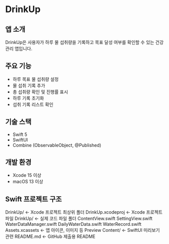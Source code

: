 # DrinkUp

## 앱 소개
DrinkUp은 사용자가 하루 물 섭취량을 기록하고 목표 달성 여부를 확인할 수 있는 건강 관리 앱입니다.

## 주요 기능
- 하루 목표 물 섭취량 설정
- 물 섭취 기록 추가
- 총 섭취량 확인 및 진행률 표시
- 하루 기록 초기화
- 섭취 기록 리스트 확인

## 기술 스택
- Swift 5
- SwiftUI
- Combine (ObservableObject, @Published)

## 개발 환경
- Xcode 15 이상
- macOS 13 이상

## Swift 프로젝트 구조
DrinkUp/                  <- Xcode 프로젝트 최상위 폴더
  DrinkUp.xcodeproj      <- Xcode 프로젝트 파일
  DrinkUp/               <- 실제 코드 파일 폴더
    ContentView.swift
    SettingView.swift
    WaterDataManager.swift
    DailyWaterData.swift
    WaterRecord.swift
  Assets.xcassets         <- 앱 아이콘, 이미지 등
  Preview Content/        <- SwiftUI 미리보기 관련
  README.md               <- GitHub 제출용 README
